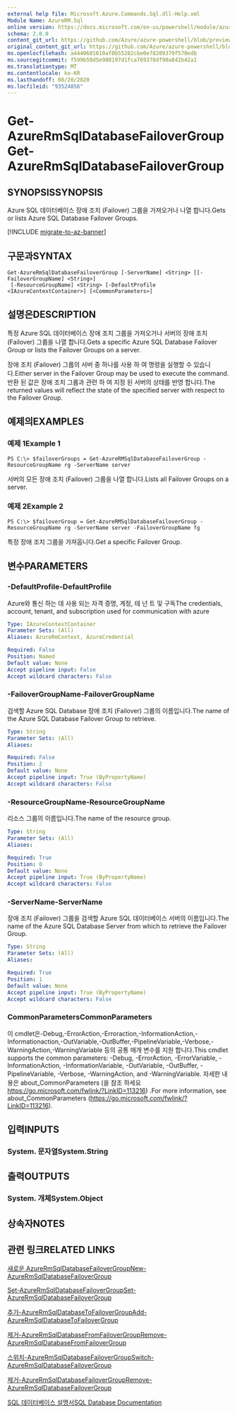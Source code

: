 ```yaml
---
external help file: Microsoft.Azure.Commands.Sql.dll-Help.xml
Module Name: AzureRM.Sql
online version: https://docs.microsoft.com/en-us/powershell/module/azurerm.sql/get-azurermsqldatabasefailovergroup
schema: 2.0.0
content_git_url: https://github.com/Azure/azure-powershell/blob/preview/src/ResourceManager/Sql/Commands.Sql/help/Get-AzureRmSqlDatabaseFailoverGroup.md
original_content_git_url: https://github.com/Azure/azure-powershell/blob/preview/src/ResourceManager/Sql/Commands.Sql/help/Get-AzureRmSqlDatabaseFailoverGroup.md
ms.openlocfilehash: a4440601610af0b55282cbe0e78209379f570edb
ms.sourcegitcommit: f599b50d5e980197d1fca769378df90a842b42a1
ms.translationtype: MT
ms.contentlocale: ko-KR
ms.lasthandoff: 08/20/2020
ms.locfileid: "93524856"
---
```

# <span data-ttu-id="4f6c9-101">Get-AzureRmSqlDatabaseFailoverGroup</span><span class="sxs-lookup"><span data-stu-id="4f6c9-101">Get-AzureRmSqlDatabaseFailoverGroup</span></span>

## <span data-ttu-id="4f6c9-102">SYNOPSIS</span><span class="sxs-lookup"><span data-stu-id="4f6c9-102">SYNOPSIS</span></span>
<span data-ttu-id="4f6c9-103">Azure SQL 데이터베이스 장애 조치 (Failover) 그룹을 가져오거나 나열 합니다.</span><span class="sxs-lookup"><span data-stu-id="4f6c9-103">Gets or lists Azure SQL Database Failover Groups.</span></span>

[!INCLUDE [migrate-to-az-banner](../../includes/migrate-to-az-banner.md)]

## <span data-ttu-id="4f6c9-104">구문과</span><span class="sxs-lookup"><span data-stu-id="4f6c9-104">SYNTAX</span></span>

```
Get-AzureRmSqlDatabaseFailoverGroup [-ServerName] <String> [[-FailoverGroupName] <String>]
 [-ResourceGroupName] <String> [-DefaultProfile <IAzureContextContainer>] [<CommonParameters>]
```

## <span data-ttu-id="4f6c9-105">설명은</span><span class="sxs-lookup"><span data-stu-id="4f6c9-105">DESCRIPTION</span></span>
<span data-ttu-id="4f6c9-106">특정 Azure SQL 데이터베이스 장애 조치 그룹을 가져오거나 서버의 장애 조치 (Failover) 그룹을 나열 합니다.</span><span class="sxs-lookup"><span data-stu-id="4f6c9-106">Gets a specific Azure SQL Database Failover Group or lists the Failover Groups on a server.</span></span>

<span data-ttu-id="4f6c9-107">장애 조치 (Failover) 그룹의 서버 중 하나를 사용 하 여 명령을 실행할 수 있습니다.</span><span class="sxs-lookup"><span data-stu-id="4f6c9-107">Either server in the Failover Group may be used to execute the command.</span></span> <span data-ttu-id="4f6c9-108">반환 된 값은 장애 조치 그룹과 관련 하 여 지정 된 서버의 상태를 반영 합니다.</span><span class="sxs-lookup"><span data-stu-id="4f6c9-108">The returned values will reflect the state of the specified server with respect to the Failover Group.</span></span>

## <span data-ttu-id="4f6c9-109">예제의</span><span class="sxs-lookup"><span data-stu-id="4f6c9-109">EXAMPLES</span></span>

### <span data-ttu-id="4f6c9-110">예제 1</span><span class="sxs-lookup"><span data-stu-id="4f6c9-110">Example 1</span></span>
```
PS C:\> $failoverGroups = Get-AzureRMSqlDatabaseFailoverGroup -ResourceGroupName rg -ServerName server
```

<span data-ttu-id="4f6c9-111">서버의 모든 장애 조치 (Failover) 그룹을 나열 합니다.</span><span class="sxs-lookup"><span data-stu-id="4f6c9-111">Lists all Failover Groups on a server.</span></span>

### <span data-ttu-id="4f6c9-112">예제 2</span><span class="sxs-lookup"><span data-stu-id="4f6c9-112">Example 2</span></span>
```
PS C:\> $failoverGroup = Get-AzureRMSqlDatabaseFailoverGroup -ResourceGroupName rg -ServerName server -FailoverGroupName fg
```

<span data-ttu-id="4f6c9-113">특정 장애 조치 그룹을 가져옵니다.</span><span class="sxs-lookup"><span data-stu-id="4f6c9-113">Get a specific Failover Group.</span></span>

## <span data-ttu-id="4f6c9-114">변수</span><span class="sxs-lookup"><span data-stu-id="4f6c9-114">PARAMETERS</span></span>

### <span data-ttu-id="4f6c9-115">-DefaultProfile</span><span class="sxs-lookup"><span data-stu-id="4f6c9-115">-DefaultProfile</span></span>
<span data-ttu-id="4f6c9-116">Azure와 통신 하는 데 사용 되는 자격 증명, 계정, 테 넌 트 및 구독</span><span class="sxs-lookup"><span data-stu-id="4f6c9-116">The credentials, account, tenant, and subscription used for communication with azure</span></span>

```yaml
Type: IAzureContextContainer
Parameter Sets: (All)
Aliases: AzureRmContext, AzureCredential

Required: False
Position: Named
Default value: None
Accept pipeline input: False
Accept wildcard characters: False
```

### <span data-ttu-id="4f6c9-117">-FailoverGroupName</span><span class="sxs-lookup"><span data-stu-id="4f6c9-117">-FailoverGroupName</span></span>
<span data-ttu-id="4f6c9-118">검색할 Azure SQL Database 장애 조치 (Failover) 그룹의 이름입니다.</span><span class="sxs-lookup"><span data-stu-id="4f6c9-118">The name of the Azure SQL Database Failover Group to retrieve.</span></span>

```yaml
Type: String
Parameter Sets: (All)
Aliases:

Required: False
Position: 2
Default value: None
Accept pipeline input: True (ByPropertyName)
Accept wildcard characters: False
```

### <span data-ttu-id="4f6c9-119">-ResourceGroupName</span><span class="sxs-lookup"><span data-stu-id="4f6c9-119">-ResourceGroupName</span></span>
<span data-ttu-id="4f6c9-120">리소스 그룹의 이름입니다.</span><span class="sxs-lookup"><span data-stu-id="4f6c9-120">The name of the resource group.</span></span>

```yaml
Type: String
Parameter Sets: (All)
Aliases:

Required: True
Position: 0
Default value: None
Accept pipeline input: True (ByPropertyName)
Accept wildcard characters: False
```

### <span data-ttu-id="4f6c9-121">-ServerName</span><span class="sxs-lookup"><span data-stu-id="4f6c9-121">-ServerName</span></span>
<span data-ttu-id="4f6c9-122">장애 조치 (Failover) 그룹을 검색할 Azure SQL 데이터베이스 서버의 이름입니다.</span><span class="sxs-lookup"><span data-stu-id="4f6c9-122">The name of the Azure SQL Database Server from which to retrieve the Failover Group.</span></span>

```yaml
Type: String
Parameter Sets: (All)
Aliases:

Required: True
Position: 1
Default value: None
Accept pipeline input: True (ByPropertyName)
Accept wildcard characters: False
```

### <span data-ttu-id="4f6c9-123">CommonParameters</span><span class="sxs-lookup"><span data-stu-id="4f6c9-123">CommonParameters</span></span>
<span data-ttu-id="4f6c9-124">이 cmdlet은-Debug,-ErrorAction,-Erroraction,-InformationAction,-Informationaction,-OutVariable,-OutBuffer,-PipelineVariable,-Verbose,-WarningAction,-WarningVariable 등의 공통 매개 변수를 지원 합니다.</span><span class="sxs-lookup"><span data-stu-id="4f6c9-124">This cmdlet supports the common parameters: -Debug, -ErrorAction, -ErrorVariable, -InformationAction, -InformationVariable, -OutVariable, -OutBuffer, -PipelineVariable, -Verbose, -WarningAction, and -WarningVariable.</span></span> <span data-ttu-id="4f6c9-125">자세한 내용은 about_CommonParameters (을 참조 하세요 https://go.microsoft.com/fwlink/?LinkID=113216) .</span><span class="sxs-lookup"><span data-stu-id="4f6c9-125">For more information, see about_CommonParameters (https://go.microsoft.com/fwlink/?LinkID=113216).</span></span>

## <span data-ttu-id="4f6c9-126">입력</span><span class="sxs-lookup"><span data-stu-id="4f6c9-126">INPUTS</span></span>

### <span data-ttu-id="4f6c9-127">System. 문자열</span><span class="sxs-lookup"><span data-stu-id="4f6c9-127">System.String</span></span>

## <span data-ttu-id="4f6c9-128">출력</span><span class="sxs-lookup"><span data-stu-id="4f6c9-128">OUTPUTS</span></span>

### <span data-ttu-id="4f6c9-129">System. 개체</span><span class="sxs-lookup"><span data-stu-id="4f6c9-129">System.Object</span></span>

## <span data-ttu-id="4f6c9-130">상속자</span><span class="sxs-lookup"><span data-stu-id="4f6c9-130">NOTES</span></span>

## <span data-ttu-id="4f6c9-131">관련 링크</span><span class="sxs-lookup"><span data-stu-id="4f6c9-131">RELATED LINKS</span></span>

[<span data-ttu-id="4f6c9-132">새로운 AzureRmSqlDatabaseFailoverGroup</span><span class="sxs-lookup"><span data-stu-id="4f6c9-132">New-AzureRmSqlDatabaseFailoverGroup</span></span>](./New-AzureRmSqlDatabaseFailoverGroup.md)

[<span data-ttu-id="4f6c9-133">Set-AzureRmSqlDatabaseFailoverGroup</span><span class="sxs-lookup"><span data-stu-id="4f6c9-133">Set-AzureRmSqlDatabaseFailoverGroup</span></span>](./Set-AzureRmSqlDatabaseFailoverGroup.md)

[<span data-ttu-id="4f6c9-134">추가-AzureRmSqlDatabaseToFailoverGroup</span><span class="sxs-lookup"><span data-stu-id="4f6c9-134">Add-AzureRmSqlDatabaseToFailoverGroup</span></span>](./Add-AzureRmSqlDatabaseToFailoverGroup.md)

[<span data-ttu-id="4f6c9-135">제거-AzureRmSqlDatabaseFromFailoverGroup</span><span class="sxs-lookup"><span data-stu-id="4f6c9-135">Remove-AzureRmSqlDatabaseFromFailoverGroup</span></span>](./Remove-AzureRmSqlDatabaseFromFailoverGroup.md)

[<span data-ttu-id="4f6c9-136">스위치-AzureRmSqlDatabaseFailoverGroup</span><span class="sxs-lookup"><span data-stu-id="4f6c9-136">Switch-AzureRmSqlDatabaseFailoverGroup</span></span>](./Switch-AzureRmSqlDatabaseFailoverGroup.md)

[<span data-ttu-id="4f6c9-137">제거-AzureRmSqlDatabaseFailoverGroup</span><span class="sxs-lookup"><span data-stu-id="4f6c9-137">Remove-AzureRmSqlDatabaseFailoverGroup</span></span>](./Remove-AzureRmSqlDatabaseFailoverGroup.md)

[<span data-ttu-id="4f6c9-138">SQL 데이터베이스 설명서</span><span class="sxs-lookup"><span data-stu-id="4f6c9-138">SQL Database Documentation</span></span>](https://docs.microsoft.com/azure/sql-database/)
